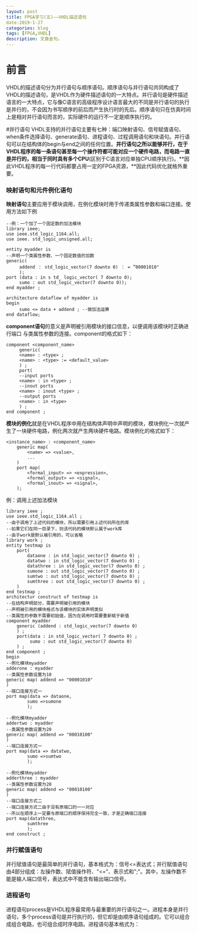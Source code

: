 ```yaml
---
layout: post
title: FPGA学习(五)——VHDL描述语句
date:2019-1-27
categories: blog
tags: [FPGA,VHDL]
description: 文章金句。
---
```


# 前言
VHDL的描述语句分为并行语句与顺序语句。顺序语句与并行语句共同构成了VHDL的描述语句，是VHDL作为硬件描述语句的一大特点。并行语句是硬件描述语言的一大特点，它与像C语言的高级程序设计语言最大的不同是并行语句的执行是并行的，不会因为书写顺序的前后而产生执行时的先后。顺序语句只在仿真时间上是相对并行语句而言的，实际硬件的运行不一定是顺序执行的。

#并行语句
VHDL支持的并行语句主要有七种：端口映射语句、信号赋值语句、when条件选择语句、generate语句、进程语句、过程调用语句和块语句。并行语句可以在结构体的begin与end之间的任何位置。**并行语句之所以能够并行，在于VHDL程序的每一条语句甚至每一个操作符都可能对应一个硬件电路，而电路一直是并行的，相当于同时具有多个CPU**(区别于C语言对应单独CPU顺序执行)。**因此VHDL程序的每一行代码都要占用一定的FPGA资源，**因此代码优化就格外重要。

### 映射语句和元件例化语句
**映射语句**主要应用于模块调用，在例化模块时用于传递类属性参数和端口连接。使用方法如下例

```
--例：一个加了一个固定数的加法模块
library ieee; 
use ieee.std_logic_1164.all; 
use ieee. std_logic_unsigned.all; 

entity myadder is 
--声明一个类属性参数、一个固定数值的加数 
generic( 
     addend ： std_logic_vector(7 downto 0) ： = ”00001010" 
     );
port (data : in s td_ logic_vector( 7 downto 0); 
     sumo : out std_logic_vector(7 downto 0)); 
end myadder ;

architecture dataflow of myadder is 
begin  
     sumo <= data + addend ; --做加法运箅
end dataflow;
```

**component语句**的意义是声明被引用模块的接口信息，以便调用该模块时正确进行端口 与类属性参数的连接。component的格式如下：

```
component <component_name>
     generic(
     <name> : <type> ;
     <name> : <type> := <default_value>
     ) ;
     port(
     --input ports
     <name> : in <type> ;
     --inout ports
     <name> : inout <type> ;
     --output ports
     <name> : in <type> 
     ) ;
end component ;
```

**模块的例化**就是在VHDL程序中用在结构体声明中声明的模块，模块例化一次就产生了一块硬件电路，例化两次就产生两块硬件电路。模块例化的格式如下：

```
<instance_name> : <component_name>
	generic map(
		<name> => <value>,
		...
	) 
	port map(
		<formal_input> => <expression>,
		<formal_output> => <signal>,
		<formal_inout> => <signal>,
	);
```

例：调用上述加法模块

```
library ieee ; 
use ieee.std_logic_1164.all ;
--由于调用了上述代码的模块，所以需要引用上述代码所在的库
--如果它们在同一目录下，则该代码的模块默认属于work库 
--由于work是默认被引用的，可以省略
library work ;
entity testmap is 
	port(
		dataone : in std_logic_vector(7 downto 0) ;
		datatwo : in std_logic_vector(7 downto 0) ; 
		datathree : in std_logic_vector(7 downto 0) ; 
		sumone : out std_logic_vector(7 downto 0) ; 
		sumtwo : out std_logic_vector(7 downto 0) ; 
		sumthree : out std_logic_vector(7 downto 0) ;
	)
end testmap ;
architectur construct of testmap is
--在结构声明部分，需要声明被引用的模块 
--声明被引用的模块格式与该模块的实体声明类似 
--类属性的参数不需要初始值，因为在调用时需要重新赋于新值
component myadder 
	generic (addend : std_logic_vector(7 downto 0) 
	) ;
	port(data : in std_logic_vector( 7 downto 0) ; 
		 sumo : out std_logic_vector(7 downto 0) 
	) ;
end component ;
begin
--例化模块myadder
adderone : myadder
--类属性参数设置为10
generic map( addend => "00001010"
)
--端口连接方式一
port map(data => dataone,
		sumo =>sumone
		);

--例化模块myadder
addertwo : myadder
--类属性参数设置为20
generic map( addend => "00010100"
)
--端口连接方式一
port map(data => datatwo,
		sumo =>sumtwo
		);

--例化模块myadder
adderthree : myadder
--类属性参数设置为20
generic map( addend => "00010100"
)
--端口连接方式二
--端口连接方式二由于没有原端口的一一对应 
--所以在顺序上一定要与原端口的顺序保持完全一致，才是正确端口连接
port map(datathree,
		sumthree
		);
end construct ;
```

### 并行赋值语句
并行陚值语句是最简单的并行语句，基本格式为：信号<=表达式；并行賦值语句由4部分组成：左操作数、陚值操作符、"<="、表示式和";"。其中，左操作数不能是输人端口信号，表达式中不能含有输出端口信号。

### 进程语句
进程语句process是VHDL程序最常用与最重要的并行语句之一。进程本身是并行语句，多个process语句是并行执行的，但它却是由顺序语句组成的。它可以组合成组合电路，也可组合成时序电路。进程语句基本格式为：

```

```